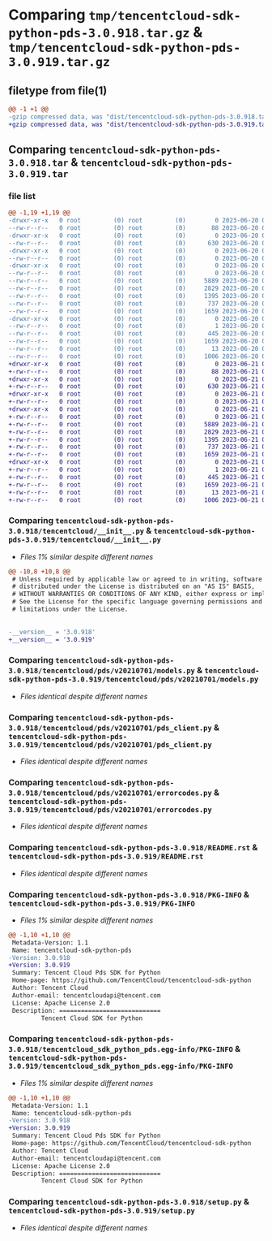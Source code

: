 # Comparing `tmp/tencentcloud-sdk-python-pds-3.0.918.tar.gz` & `tmp/tencentcloud-sdk-python-pds-3.0.919.tar.gz`

## filetype from file(1)

```diff
@@ -1 +1 @@
-gzip compressed data, was "dist/tencentcloud-sdk-python-pds-3.0.918.tar", last modified: Tue Jun 20 02:45:47 2023, max compression
+gzip compressed data, was "dist/tencentcloud-sdk-python-pds-3.0.919.tar", last modified: Wed Jun 21 00:33:38 2023, max compression
```

## Comparing `tencentcloud-sdk-python-pds-3.0.918.tar` & `tencentcloud-sdk-python-pds-3.0.919.tar`

### file list

```diff
@@ -1,19 +1,19 @@
-drwxr-xr-x   0 root         (0) root         (0)        0 2023-06-20 02:45:47.000000 tencentcloud-sdk-python-pds-3.0.918/
--rw-r--r--   0 root         (0) root         (0)       88 2023-06-20 02:45:47.000000 tencentcloud-sdk-python-pds-3.0.918/setup.cfg
-drwxr-xr-x   0 root         (0) root         (0)        0 2023-06-20 02:45:47.000000 tencentcloud-sdk-python-pds-3.0.918/tencentcloud/
--rw-r--r--   0 root         (0) root         (0)      630 2023-06-20 02:45:47.000000 tencentcloud-sdk-python-pds-3.0.918/tencentcloud/__init__.py
-drwxr-xr-x   0 root         (0) root         (0)        0 2023-06-20 02:45:47.000000 tencentcloud-sdk-python-pds-3.0.918/tencentcloud/pds/
--rw-r--r--   0 root         (0) root         (0)        0 2023-06-20 02:45:47.000000 tencentcloud-sdk-python-pds-3.0.918/tencentcloud/pds/__init__.py
-drwxr-xr-x   0 root         (0) root         (0)        0 2023-06-20 02:45:47.000000 tencentcloud-sdk-python-pds-3.0.918/tencentcloud/pds/v20210701/
--rw-r--r--   0 root         (0) root         (0)        0 2023-06-20 02:45:47.000000 tencentcloud-sdk-python-pds-3.0.918/tencentcloud/pds/v20210701/__init__.py
--rw-r--r--   0 root         (0) root         (0)     5889 2023-06-20 02:45:47.000000 tencentcloud-sdk-python-pds-3.0.918/tencentcloud/pds/v20210701/models.py
--rw-r--r--   0 root         (0) root         (0)     2829 2023-06-20 02:45:47.000000 tencentcloud-sdk-python-pds-3.0.918/tencentcloud/pds/v20210701/pds_client.py
--rw-r--r--   0 root         (0) root         (0)     1395 2023-06-20 02:45:47.000000 tencentcloud-sdk-python-pds-3.0.918/tencentcloud/pds/v20210701/errorcodes.py
--rw-r--r--   0 root         (0) root         (0)      737 2023-06-20 02:45:47.000000 tencentcloud-sdk-python-pds-3.0.918/README.rst
--rw-r--r--   0 root         (0) root         (0)     1659 2023-06-20 02:45:47.000000 tencentcloud-sdk-python-pds-3.0.918/PKG-INFO
-drwxr-xr-x   0 root         (0) root         (0)        0 2023-06-20 02:45:47.000000 tencentcloud-sdk-python-pds-3.0.918/tencentcloud_sdk_python_pds.egg-info/
--rw-r--r--   0 root         (0) root         (0)        1 2023-06-20 02:45:47.000000 tencentcloud-sdk-python-pds-3.0.918/tencentcloud_sdk_python_pds.egg-info/dependency_links.txt
--rw-r--r--   0 root         (0) root         (0)      445 2023-06-20 02:45:47.000000 tencentcloud-sdk-python-pds-3.0.918/tencentcloud_sdk_python_pds.egg-info/SOURCES.txt
--rw-r--r--   0 root         (0) root         (0)     1659 2023-06-20 02:45:47.000000 tencentcloud-sdk-python-pds-3.0.918/tencentcloud_sdk_python_pds.egg-info/PKG-INFO
--rw-r--r--   0 root         (0) root         (0)       13 2023-06-20 02:45:47.000000 tencentcloud-sdk-python-pds-3.0.918/tencentcloud_sdk_python_pds.egg-info/top_level.txt
--rw-r--r--   0 root         (0) root         (0)     1006 2023-06-20 02:45:47.000000 tencentcloud-sdk-python-pds-3.0.918/setup.py
+drwxr-xr-x   0 root         (0) root         (0)        0 2023-06-21 00:33:38.000000 tencentcloud-sdk-python-pds-3.0.919/
+-rw-r--r--   0 root         (0) root         (0)       88 2023-06-21 00:33:38.000000 tencentcloud-sdk-python-pds-3.0.919/setup.cfg
+drwxr-xr-x   0 root         (0) root         (0)        0 2023-06-21 00:33:38.000000 tencentcloud-sdk-python-pds-3.0.919/tencentcloud/
+-rw-r--r--   0 root         (0) root         (0)      630 2023-06-21 00:33:37.000000 tencentcloud-sdk-python-pds-3.0.919/tencentcloud/__init__.py
+drwxr-xr-x   0 root         (0) root         (0)        0 2023-06-21 00:33:38.000000 tencentcloud-sdk-python-pds-3.0.919/tencentcloud/pds/
+-rw-r--r--   0 root         (0) root         (0)        0 2023-06-21 00:33:37.000000 tencentcloud-sdk-python-pds-3.0.919/tencentcloud/pds/__init__.py
+drwxr-xr-x   0 root         (0) root         (0)        0 2023-06-21 00:33:38.000000 tencentcloud-sdk-python-pds-3.0.919/tencentcloud/pds/v20210701/
+-rw-r--r--   0 root         (0) root         (0)        0 2023-06-21 00:33:37.000000 tencentcloud-sdk-python-pds-3.0.919/tencentcloud/pds/v20210701/__init__.py
+-rw-r--r--   0 root         (0) root         (0)     5889 2023-06-21 00:33:37.000000 tencentcloud-sdk-python-pds-3.0.919/tencentcloud/pds/v20210701/models.py
+-rw-r--r--   0 root         (0) root         (0)     2829 2023-06-21 00:33:37.000000 tencentcloud-sdk-python-pds-3.0.919/tencentcloud/pds/v20210701/pds_client.py
+-rw-r--r--   0 root         (0) root         (0)     1395 2023-06-21 00:33:37.000000 tencentcloud-sdk-python-pds-3.0.919/tencentcloud/pds/v20210701/errorcodes.py
+-rw-r--r--   0 root         (0) root         (0)      737 2023-06-21 00:33:37.000000 tencentcloud-sdk-python-pds-3.0.919/README.rst
+-rw-r--r--   0 root         (0) root         (0)     1659 2023-06-21 00:33:38.000000 tencentcloud-sdk-python-pds-3.0.919/PKG-INFO
+drwxr-xr-x   0 root         (0) root         (0)        0 2023-06-21 00:33:38.000000 tencentcloud-sdk-python-pds-3.0.919/tencentcloud_sdk_python_pds.egg-info/
+-rw-r--r--   0 root         (0) root         (0)        1 2023-06-21 00:33:38.000000 tencentcloud-sdk-python-pds-3.0.919/tencentcloud_sdk_python_pds.egg-info/dependency_links.txt
+-rw-r--r--   0 root         (0) root         (0)      445 2023-06-21 00:33:38.000000 tencentcloud-sdk-python-pds-3.0.919/tencentcloud_sdk_python_pds.egg-info/SOURCES.txt
+-rw-r--r--   0 root         (0) root         (0)     1659 2023-06-21 00:33:38.000000 tencentcloud-sdk-python-pds-3.0.919/tencentcloud_sdk_python_pds.egg-info/PKG-INFO
+-rw-r--r--   0 root         (0) root         (0)       13 2023-06-21 00:33:38.000000 tencentcloud-sdk-python-pds-3.0.919/tencentcloud_sdk_python_pds.egg-info/top_level.txt
+-rw-r--r--   0 root         (0) root         (0)     1006 2023-06-21 00:33:37.000000 tencentcloud-sdk-python-pds-3.0.919/setup.py
```

### Comparing `tencentcloud-sdk-python-pds-3.0.918/tencentcloud/__init__.py` & `tencentcloud-sdk-python-pds-3.0.919/tencentcloud/__init__.py`

 * *Files 1% similar despite different names*

```diff
@@ -10,8 +10,8 @@
 # Unless required by applicable law or agreed to in writing, software
 # distributed under the License is distributed on an "AS IS" BASIS,
 # WITHOUT WARRANTIES OR CONDITIONS OF ANY KIND, either express or implied.
 # See the License for the specific language governing permissions and
 # limitations under the License.
 
 
-__version__ = '3.0.918'
+__version__ = '3.0.919'
```

### Comparing `tencentcloud-sdk-python-pds-3.0.918/tencentcloud/pds/v20210701/models.py` & `tencentcloud-sdk-python-pds-3.0.919/tencentcloud/pds/v20210701/models.py`

 * *Files identical despite different names*

### Comparing `tencentcloud-sdk-python-pds-3.0.918/tencentcloud/pds/v20210701/pds_client.py` & `tencentcloud-sdk-python-pds-3.0.919/tencentcloud/pds/v20210701/pds_client.py`

 * *Files identical despite different names*

### Comparing `tencentcloud-sdk-python-pds-3.0.918/tencentcloud/pds/v20210701/errorcodes.py` & `tencentcloud-sdk-python-pds-3.0.919/tencentcloud/pds/v20210701/errorcodes.py`

 * *Files identical despite different names*

### Comparing `tencentcloud-sdk-python-pds-3.0.918/README.rst` & `tencentcloud-sdk-python-pds-3.0.919/README.rst`

 * *Files identical despite different names*

### Comparing `tencentcloud-sdk-python-pds-3.0.918/PKG-INFO` & `tencentcloud-sdk-python-pds-3.0.919/PKG-INFO`

 * *Files 1% similar despite different names*

```diff
@@ -1,10 +1,10 @@
 Metadata-Version: 1.1
 Name: tencentcloud-sdk-python-pds
-Version: 3.0.918
+Version: 3.0.919
 Summary: Tencent Cloud Pds SDK for Python
 Home-page: https://github.com/TencentCloud/tencentcloud-sdk-python
 Author: Tencent Cloud
 Author-email: tencentcloudapi@tencent.com
 License: Apache License 2.0
 Description: ============================
         Tencent Cloud SDK for Python
```

### Comparing `tencentcloud-sdk-python-pds-3.0.918/tencentcloud_sdk_python_pds.egg-info/PKG-INFO` & `tencentcloud-sdk-python-pds-3.0.919/tencentcloud_sdk_python_pds.egg-info/PKG-INFO`

 * *Files 1% similar despite different names*

```diff
@@ -1,10 +1,10 @@
 Metadata-Version: 1.1
 Name: tencentcloud-sdk-python-pds
-Version: 3.0.918
+Version: 3.0.919
 Summary: Tencent Cloud Pds SDK for Python
 Home-page: https://github.com/TencentCloud/tencentcloud-sdk-python
 Author: Tencent Cloud
 Author-email: tencentcloudapi@tencent.com
 License: Apache License 2.0
 Description: ============================
         Tencent Cloud SDK for Python
```

### Comparing `tencentcloud-sdk-python-pds-3.0.918/setup.py` & `tencentcloud-sdk-python-pds-3.0.919/setup.py`

 * *Files identical despite different names*

